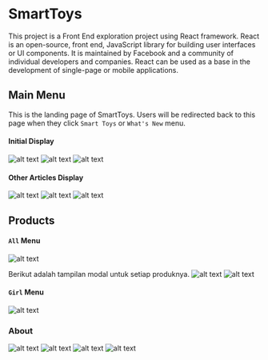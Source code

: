 # SmartToys

This project is a Front End exploration project using React framework. React is an open-source, front end, JavaScript library for building user interfaces or UI components. It is maintained by Facebook and a community of individual developers and companies. React can be used as a base in the development of single-page or mobile applications.

## Main Menu

This is the landing page of SmartToys. Users will be redirected back to this page when they click `Smart Toys` or `What's New` menu.

#### Initial Display

![alt text](https://raw.githubusercontent.com/jessyjosephine/rekrutmen-labpro/master/pics/Screenshot%202016-08-19%2021.36.39.png "Home 5")
![alt text](https://raw.githubusercontent.com/jessyjosephine/rekrutmen-labpro/master/pics/Screenshot%202016-08-19%2021.37.05.png "Home 6")
![alt text](https://raw.githubusercontent.com/jessyjosephine/rekrutmen-labpro/master/pics/Screenshot%202016-08-19%2022.30.49.png "Home 6")

#### Other Articles Display

![alt text](https://raw.githubusercontent.com/jessyjosephine/rekrutmen-labpro/master/pics/Screenshot%202016-08-19%2021.37.15.png "Home 4")
![alt text](https://raw.githubusercontent.com/jessyjosephine/rekrutmen-labpro/master/pics/Screenshot%202016-08-19%2022.31.05.png "Home 4")
![alt text](https://raw.githubusercontent.com/jessyjosephine/rekrutmen-labpro/master/pics/Screenshot%202016-08-19%2021.37.28.png "Home 3")

## Products

#### `All` Menu

![alt text](https://raw.githubusercontent.com/jessyjosephine/rekrutmen-labpro/master/pics/Screenshot%202016-08-19%2021.37.42.png "All 1")

Berikut adalah tampilan modal untuk setiap produknya.
![alt text](https://raw.githubusercontent.com/jessyjosephine/rekrutmen-labpro/master/pics/Screenshot%202016-08-19%2021.39.06.png "All 2")
![alt text](https://raw.githubusercontent.com/jessyjosephine/rekrutmen-labpro/master/pics/Screenshot%202016-08-19%2021.39.19.png "All 3")

#### `Girl` Menu

![alt text](https://raw.githubusercontent.com/jessyjosephine/rekrutmen-labpro/master/pics/Screenshot%202016-08-19%2021.39.45.png "Girl")

### About

![alt text](https://raw.githubusercontent.com/jessyjosephine/rekrutmen-labpro/master/pics/Screenshot%202016-08-19%2021.49.34.png "About")
![alt text](https://raw.githubusercontent.com/jessyjosephine/rekrutmen-labpro/master/pics/Screenshot%202016-08-19%2021.49.43.png "About2")
![alt text](https://raw.githubusercontent.com/jessyjosephine/rekrutmen-labpro/master/pics/Screenshot%202016-08-19%2021.49.54.png "About3")
![alt text](https://raw.githubusercontent.com/jessyjosephine/rekrutmen-labpro/master/pics/Screenshot%202016-08-19%2021.50.01.png "About4")
